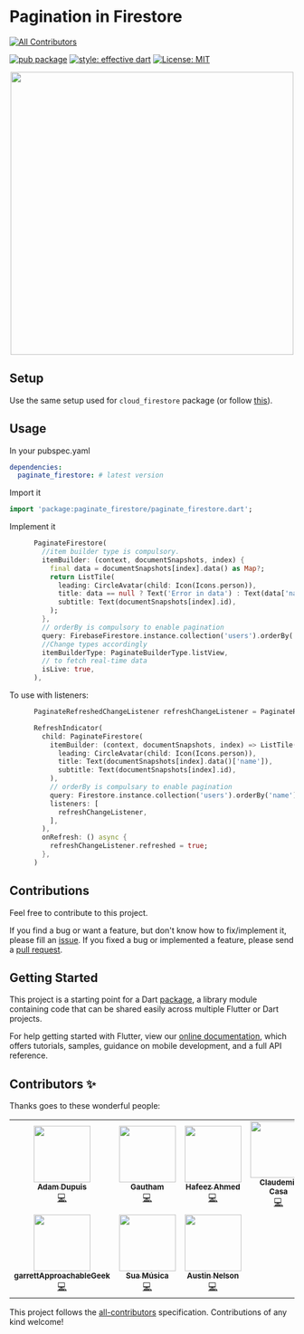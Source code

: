 # Pagination in Firestore

<!-- ALL-CONTRIBUTORS-BADGE:START - Do not remove or modify this section -->

[![All Contributors](https://img.shields.io/badge/all_contributors-10-orange.svg?style=flat-square)](#contributors-)

<!-- ALL-CONTRIBUTORS-BADGE:END -->

[![pub package](https://img.shields.io/pub/v/paginate_firestore.svg)](https://pub.dev/packages/paginate_firestore)
[![style: effective dart](https://img.shields.io/badge/style-effective_dart-40c4ff.svg)](https://github.com/tenhobi/effective_dart)
[![License: MIT](https://img.shields.io/badge/license-MIT-purple.svg)](https://opensource.org/licenses/MIT)

<p align="center">
  <img src="https://raw.githubusercontent.com/excogitatr/paginate_firestore/master/assets/screen.gif" height="500px">
</p>

## Setup

Use the same setup used for `cloud_firestore` package (or follow [this](https://pub.dev/packages/cloud_firestore#setup)).

## Usage

In your pubspec.yaml

```yaml
dependencies:
  paginate_firestore: # latest version
```

Import it

```dart
import 'package:paginate_firestore/paginate_firestore.dart';
```

Implement it

```dart
      PaginateFirestore(
        //item builder type is compulsory.
        itemBuilder: (context, documentSnapshots, index) {
          final data = documentSnapshots[index].data() as Map?;
          return ListTile(
            leading: CircleAvatar(child: Icon(Icons.person)),
            title: data == null ? Text('Error in data') : Text(data['name']),
            subtitle: Text(documentSnapshots[index].id),
          );
        },
        // orderBy is compulsory to enable pagination
        query: FirebaseFirestore.instance.collection('users').orderBy('name'),
        //Change types accordingly
        itemBuilderType: PaginateBuilderType.listView,
        // to fetch real-time data
        isLive: true,
      ),
```

To use with listeners:

```dart
      PaginateRefreshedChangeListener refreshChangeListener = PaginateRefreshedChangeListener();

      RefreshIndicator(
        child: PaginateFirestore(
          itemBuilder: (context, documentSnapshots, index) => ListTile(
            leading: CircleAvatar(child: Icon(Icons.person)),
            title: Text(documentSnapshots[index].data()['name']),
            subtitle: Text(documentSnapshots[index].id),
          ),
          // orderBy is compulsary to enable pagination
          query: Firestore.instance.collection('users').orderBy('name'),
          listeners: [
            refreshChangeListener,
          ],
        ),
        onRefresh: () async {
          refreshChangeListener.refreshed = true;
        },
      )
```

## Contributions

Feel free to contribute to this project.

If you find a bug or want a feature, but don't know how to fix/implement it, please fill an [issue](https://github.com/excogitatr/paginate_firestore/issues).
If you fixed a bug or implemented a feature, please send a [pull request](https://github.com/excogitatr/paginate_firestore/pulls).

## Getting Started

This project is a starting point for a Dart
[package](https://flutter.dev/developing-packages/),
a library module containing code that can be shared easily across
multiple Flutter or Dart projects.

For help getting started with Flutter, view our
[online documentation](https://flutter.dev/docs), which offers tutorials,
samples, guidance on mobile development, and a full API reference.

## Contributors ✨

Thanks goes to these wonderful people:

<!-- ALL-CONTRIBUTORS-LIST:START - Do not remove or modify this section -->
<!-- prettier-ignore-start -->
<!-- markdownlint-disable -->
<table>
  <tr>
    <td align="center"><a href="https://adamdupuis.com"><img src="https://avatars1.githubusercontent.com/u/6547826?v=4?s=100" width="100px;" alt=""/><br /><sub><b>Adam Dupuis</b></sub></a><br /><a href="https://github.com/vedartm/paginate_firestore/commits?author=adamdupuis" title="Code">💻</a></td>
    <td align="center"><a href="https://gauthamasir.github.io/Portfolio_Dart/"><img src="https://avatars1.githubusercontent.com/u/26927742?v=4?s=100" width="100px;" alt=""/><br /><sub><b>Gautham</b></sub></a><br /><a href="https://github.com/vedartm/paginate_firestore/commits?author=GauthamAsir" title="Code">💻</a></td>
    <td align="center"><a href="https://github.com/imhafeez"><img src="https://avatars3.githubusercontent.com/u/21155655?v=4?s=100" width="100px;" alt=""/><br /><sub><b>Hafeez Ahmed</b></sub></a><br /><a href="https://github.com/vedartm/paginate_firestore/commits?author=imhafeez" title="Code">💻</a></td>
    <td align="center"><a href="https://claudemir.casa"><img src="https://avatars3.githubusercontent.com/u/7956750?v=4?s=100" width="100px;" alt=""/><br /><sub><b>Claudemir Casa</b></sub></a><br /><a href="https://github.com/vedartm/paginate_firestore/commits?author=claudemircasa" title="Code">💻</a></td>
    <td align="center"><a href="https://www.nikhil27.com"><img src="https://avatars.githubusercontent.com/u/45140298?v=4?s=100" width="100px;" alt=""/><br /><sub><b>Nikhil27bYt</b></sub></a><br /><a href="https://github.com/vedartm/paginate_firestore/commits?author=Nikhil27b" title="Documentation">📖</a></td>
    <td align="center"><a href="https://github.com/ghprod"><img src="https://avatars.githubusercontent.com/u/1922652?v=4?s=100" width="100px;" alt=""/><br /><sub><b>Ferri Sutanto</b></sub></a><br /><a href="https://github.com/vedartm/paginate_firestore/commits?author=ghprod" title="Code">💻</a></td>
    <td align="center"><a href="https://github.com/jslattery26"><img src="https://avatars.githubusercontent.com/u/44002583?v=4?s=100" width="100px;" alt=""/><br /><sub><b>jslattery26</b></sub></a><br /><a href="https://github.com/vedartm/paginate_firestore/commits?author=jslattery26" title="Code">💻</a></td>
  </tr>
  <tr>
    <td align="center"><a href="https://approachablegeek.com"><img src="https://avatars.githubusercontent.com/u/68708352?v=4?s=100" width="100px;" alt=""/><br /><sub><b>garrettApproachableGeek</b></sub></a><br /><a href="https://github.com/vedartm/paginate_firestore/commits?author=garrettApproachableGeek" title="Code">💻</a></td>
    <td align="center"><a href="https://www.suamusica.com.br/"><img src="https://avatars.githubusercontent.com/u/30954979?v=4?s=100" width="100px;" alt=""/><br /><sub><b>Sua Música</b></sub></a><br /><a href="https://github.com/vedartm/paginate_firestore/commits?author=SuaMusica" title="Code">💻</a></td>
    <td align="center"><a href="https://nelsonnerds.wordpress.com/"><img src="https://avatars.githubusercontent.com/u/1161152?v=4?s=100" width="100px;" alt=""/><br /><sub><b>Austin Nelson</b></sub></a><br /><a href="https://github.com/vedartm/paginate_firestore/commits?author=austinn" title="Code">💻</a></td>
  </tr>
</table>

<!-- markdownlint-restore -->
<!-- prettier-ignore-end -->

<!-- ALL-CONTRIBUTORS-LIST:END -->

This project follows the [all-contributors](https://github.com/all-contributors/all-contributors) specification. Contributions of any kind welcome!
